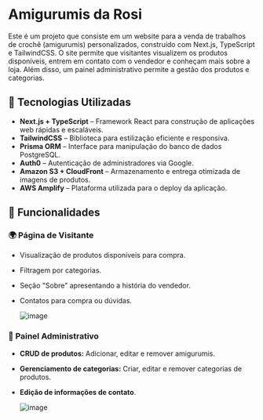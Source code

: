 # Amigurumis da Rosi
Este é um projeto que consiste em um website para a venda de trabalhos de crochê (amigurumis) personalizados, construído com Next.js, TypeScript e TailwindCSS. O site permite que visitantes visualizem os produtos disponíveis, entrem em contato com o vendedor e conheçam mais sobre a loja. Além disso, um painel administrativo permite a gestão dos produtos e categorias.

## 🚀 Tecnologias Utilizadas
- **Next.js + TypeScript** – Framework React para construção de aplicações web rápidas e escaláveis.
- **TailwindCSS** – Biblioteca para estilização eficiente e responsiva.
- **Prisma ORM** – Interface para manipulação do banco de dados PostgreSQL.
- **Auth0** – Autenticação de administradores via Google.
- **Amazon S3 + CloudFront** – Armazenamento e entrega otimizada de imagens de produtos.
- **AWS Amplify** – Plataforma utilizada para o deploy da aplicação.
## 📌 Funcionalidades
### 🌍 Página de Visitante
- Visualização de produtos disponíveis para compra.
- Filtragem por categorias.
- Seção "Sobre" apresentando a história do vendedor.
- Contatos para compra ou dúvidas.

  ![image](https://github.com/user-attachments/assets/cd9baaf6-fcec-40a3-8353-0db78d6a7637)

### 🔑 Painel Administrativo
- **CRUD de produtos:** Adicionar, editar e remover amigurumis.
- **Gerenciamento de categorias:** Criar, editar e remover categorias de produtos.
- **Edição de informações de contato**.

  ![image](https://github.com/user-attachments/assets/99325741-a40a-48ed-a3d0-b7add65eccd6)
